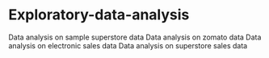 # Exploratory-data-analysis

Data analysis on sample superstore data
Data analysis on zomato data
Data analysis on electronic sales data
Data analysis on superstore sales data
